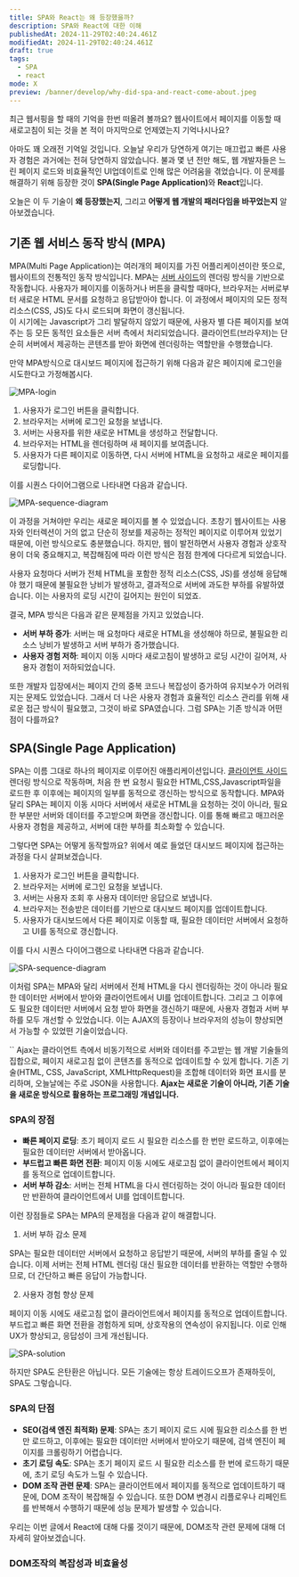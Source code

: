 ```yaml
---
title: SPA와 React는 왜 등장했을까?
description: SPA와 React에 대한 이해
publishedAt: 2024-11-29T02:40:24.461Z
modifiedAt: 2024-11-29T02:40:24.461Z
draft: true
tags:
  - SPA
  - react
mode: X
preview: /banner/develop/why-did-spa-and-react-come-about.jpeg
---
```


최근 웹서핑을 할 때의 기억을 한번 떠올려 볼까요? 웹사이트에서 페이지를 이동할 때 새로고침이 되는 것을 본 적이 마지막으로 언제였는지 기억나시나요?

아마도 꽤 오래전 기억일 것입니다. 오늘날 우리가 당연하게 여기는 매끄럽고 빠른 사용자 경험은 과거에는 전혀 당연하지 않았습니다.
 불과 몇 년 전만 해도, 웹 개발자들은 느린 페이지 로드와 비효율적인 UI업데이트로 인해 많은 어려움을 겪었습니다.
이 문제를 해결하기 위해 등장한 것이 <strong>SPA(Single Page Application)</strong>와 **React**입니다.

오늘은 이 두 기술이 **왜 등장했는지**, 그리고 **어떻게 웹 개발의 패러다임을 바꾸었는지** 알아보겠습니다.

## 기존 웹 서비스 동작 방식 (MPA)

MPA(Multi Page Application)는 여러개의 페이지를 가진 어플리케이션이란 뜻으로, 웹사이트의 전통적인 동작 방식입니다.
MPA는 [서버 사이드](https://en.wikipedia.org/wiki/Client%E2%80%93server_model#Server-side)의 렌더링 방식을 기반으로 작동합니다. 사용자가 페이지를 이동하거나 버튼을 클릭할 때마다, 브라우저는 서버로부터 새로운 HTML 문서를 요청하고
응답받아야 합니다. 이 과정에서 페이지의 모든 정적 리소스(CSS, JS)도 다시 로드되며 화면이 갱신됩니다. <br/>
이 시기에는 Javascript가 그리 발달하지 않았기 때문에, 사용자 별 다른 페이지를 보여주는 등 모든 동적인 요소들은 서버 측에서 처리되었습니다. 클라이언트(브라우저)는 단순히 서버에서 제공하는 콘텐츠를 받아 화면에 렌더링하는 역할만을 수행했습니다.

만약 MPA방식으로 대시보드 페이지에 접근하기 위해 다음과 같은 페이지에 로그인을 시도한다고 가정해봅시다.

![MPA-login](./MPA-login.png)

1. 사용자가 로그인 버튼을 클릭합니다.
2. 브라우저는 서버에 로그인 요청을 보냅니다.
3. 서버는 사용자를 위한 새로운 HTML을 생성하고 전달합니다.
4. 브라우저는 HTML을 렌더링하며 새 페이지를 보여줍니다.
5. 사용자가 다른 페이지로 이동하면, 다시 서버에 HTML을 요청하고 새로운 페이지를 로딩합니다.

이를 시퀀스 다이어그램으로 나타내면 다음과 같습니다.

![MPA-sequence-diagram](./MPA-sequence-diagram.png)

이 과정을 거쳐야만 우리는 새로운 페이지를 볼 수 있었습니다.
초창기 웹사이트는 사용자와 인터렉션이 거의 없고 단순히 정보를 제공하는 정적인 페이지로 이루어져 있었기 때문에, 이런 방식으로도 충분했습니다.
하지만, 웹이 발전하면서 사용자 경험과 상호작용이 더욱 중요해지고, 복잡해짐에 따라 이런 방식은 점점 한계에 다다르게 되었습니다.

사용자 요청마다 서버가 전체 HTML을 포함한 정적 리소스(CSS, JS)를 생성해 응답해야 했기 때문에 불필요한 낭비가 발생하고,
결과적으로 서버에 과도한 부하를 유발하였습니다. 이는 사용자의 로딩 시간이 길어지는 원인이 되었죠.

결국, MPA 방식은 다음과 같은 문제점을 가지고 있었습니다.

- **서버 부하 증가**: 서버는 매 요청마다 새로운 HTML을 생성해야 하므로, 불필요한 리소스 낭비가 발생하고 서버 부하가 증가했습니다.
- **사용자 경험 저하**: 페이지 이동 시마다 새로고침이 발생하고 로딩 시간이 길어져, 사용자 경험이 저하되었습니다.

또한 개발자 입장에서는 페이지 간의 중복 코드나 복잡성이 증가하여 유지보수가 어려워지는 문제도 있었습니다.
그래서 더 나은 사용자 경험과 효율적인 리소스 관리를 위해 새로운 접근 방식이 필요했고, 그것이 바로 SPA였습니다. 그럼 SPA는 기존 방식과 어떤 점이 다를까요?

## SPA(Single Page Application)

SPA는 이름 그대로 하나의 페이지로 이루어진 애플리케이션입니다. [클라이언트 사이드](https://en.wikipedia.org/wiki/Client%E2%80%93server_model#Client_side) 렌더링 방식으로 작동하며,
처음 한 번 요청시 필요한 HTML,CSS,Javascript파일을 로드한 후 이후에는 페이지의 일부를 동적으로 갱신하는 방식으로 동작합니다.
MPA와 달리 SPA는 페이지 이동 시마다 서버에서 새로운 HTML을 요청하는 것이 아니라, 필요한 부분만 서버와 데이터를 주고받으며 화면을 갱신합니다.
이를 통해 빠르고 매끄러운 사용자 경험을 제공하고, 서버에 대한 부하를 최소화할 수 있습니다.

그렇다면 SPA는 어떻게 동작할까요? 위에서 예로 들었던 대시보드 페이지에 접근하는 과정을 다시 살펴보겠습니다.

1. 사용자가 로그인 버튼을 클릭합니다.
2. 브라우저는 서버에 로그인 요청을 보냅니다.
3. 서버는 사용자 조회 후 사용자 데이터만 응답으로 보냅니다.
4. 브라우저는 전송받은 데이터를 기반으로 대시보드 페이지를 업데이트합니다.
5. 사용자가 대시보드에서 다른 페이지로 이동할 때, 필요한 데이터만 서버에서 요청하고 UI를 동적으로 갱신합니다.

이를 다시 시퀀스 다이어그램으로 나타내면 다음과 같습니다.

![SPA-sequence-diagram](./SPA-sequence-diagram.png)

이처럼 SPA는 MPA와 달리 서버에서 전체 HTML을 다시 렌더링하는 것이 아니라 필요한 데이터만 서버에서 받아와 클라이언트에서 UI를 업데이트합니다.
그리고 그 이후에도 필요한 데이터만 서버에서 요청 받아 화면을 갱신하기 때문에, 사용자 경험과 서버 부하를 모두 개선할 수 있었습니다.
이는 AJAX의 등장이나 브라우저의 성능이 향상되면서 가능할 수 있었떤 기술이었습니다.

``
  Ajax는 클라이언트 측에서 비동기적으로 서버와 데이터를 주고받는 웹 개발 기술들의 집합으로, 페이지 새로고침 없이 콘텐츠를 동적으로 업데이트할 수 있게 합니다.
  기존 기술(HTML, CSS, JavaScript, XMLHttpRequest)을 조합해 데이터와 화면 표시를 분리하며, 오늘날에는 주로 JSON을 사용합니다.
  **Ajax는 새로운 기술이 아니라, 기존 기술을 새로운 방식으로 활용하는 프로그래밍 개념입니다.**


### SPA의 장점

- **빠른 페이지 로딩**: 초기 페이지 로드 시 필요한 리소스를 한 번만 로드하고, 이후에는 필요한 데이터만 서버에서 받아옵니다.
- **부드럽고 빠른 화면 전환**: 페이지 이동 시에도 새로고침 없이 클라이언트에서 페이지를 동적으로 업데이트합니다.
- **서버 부하 감소**: 서버는 전체 HTML을 다시 렌더링하는 것이 아니라 필요한 데이터만 반환하여 클라이언트에서 UI를 업데이트합니다.

이런 장점들로 SPA는 MPA의 문제점을 다음과 같이 해결합니다.

1. 서버 부하 감소 문제

SPA는 필요한 데이터만 서버에서 요청하고 응답받기 때문에, 서버의 부하를 줄일 수 있습니다.
이제 서버는 전체 HTML 렌더링 대신 필요한 데이터를 반환하는 역할만 수행하므로, 더 간단하고 빠른 응답이 가능합니다.

2. 사용자 경험 향상 문제

페이지 이동 시에도 새로고침 없이 클라이언트에서 페이지를 동적으로 업데이트합니다. 부드럽고 빠른 화면 전환을 경험하게 되며, 상호작용의 연속성이 유지됩니다.
이로 인해 UX가 향상되고, 응답성이 크게 개선됩니다.

![SPA-solution](./SPA-solution.png)

하지만 SPA도 은탄환은 아닙니다. 모든 기술에는 항상 트레이드오프가 존재하듯이, SPA도 그렇습니다.

### SPA의 단점

- **SEO(검색 엔진 최적화) 문제**: SPA는 초기 페이지 로드 시에 필요한 리소스를 한 번만 로드하고, 이후에는 필요한 데이터만 서버에서 받아오기 때문에, 검색 엔진이 페이지를 크롤링하기 어렵습니다.
- **초기 로딩 속도**: SPA는 초기 페이지 로드 시 필요한 리소스를 한 번에 로드하기 때문에, 초기 로딩 속도가 느릴 수 있습니다.
- **DOM 조작 관련 문제**: SPA는 클라이언트에서 페이지를 동적으로 업데이트하기 때문에, DOM 조작이 복잡해질 수 있습니다.
또한 DOM 변경시 리플로우나 리페인트를 반복해서 수행하기 때문에 성능 문제가 발생할 수 있습니다.

우리는 이번 글에서 React에 대해 다룰 것이기 때문에, DOM조작 관련 문제에 대해 더 자세히 알아보겠습니다.

### DOM조작의 복잡성과 비효율성

